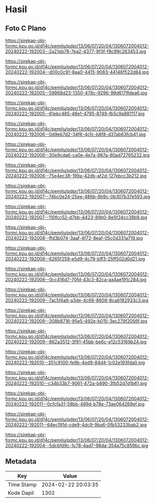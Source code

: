 # Hasil

## Foto C Plano

https://sirekap-obj-formc.kpu.go.id/d14c/pemilu/pdpr/13/06/07/20/04/1306072004012-20240222-192003--2a21eb78-7ea2-4377-9f3f-f8c99c263453.jpg

https://sirekap-obj-formc.kpu.go.id/d14c/pemilu/pdpr/13/06/07/20/04/1306072004012-20240222-192004--d00c0c91-8aa0-4415-9083-44146f522d84.jpg

https://sirekap-obj-formc.kpu.go.id/d14c/pemilu/pdpr/13/06/07/20/04/1306072004012-20240222-192005--59968d23-1350-478c-9296-99d617ffdea6.jpg

https://sirekap-obj-formc.kpu.go.id/d14c/pemilu/pdpr/13/06/07/20/04/1306072004012-20240222-192005--61ebc485-48e1-4795-8749-fb5c9a981117.jpg

https://sirekap-obj-formc.kpu.go.id/d14c/pemilu/pdpr/13/06/07/20/04/1306072004012-20240222-192006--0d9eb7d2-34f6-4cfc-b8f8-d37ab63fcb41.jpg

https://sirekap-obj-formc.kpu.go.id/d14c/pemilu/pdpr/13/06/07/20/04/1306072004012-20240222-192006--30e9cda6-ca0e-4e7a-987a-80ad72765232.jpg

https://sirekap-obj-formc.kpu.go.id/d14c/pemilu/pdpr/13/06/07/20/04/1306072004012-20240222-192006--75e4ec38-199a-42db-af2d-127ebcc3b212.jpg

https://sirekap-obj-formc.kpu.go.id/d14c/pemilu/pdpr/13/06/07/20/04/1306072004012-20240222-192007--74bc0e24-25ee-486b-8b9c-0b307b37e593.jpg

https://sirekap-obj-formc.kpu.go.id/d14c/pemilu/pdpr/13/06/07/20/04/1306072004012-20240222-192007--110fcc52-d7bb-4423-89b0-8e5f24cc38b9.jpg

https://sirekap-obj-formc.kpu.go.id/d14c/pemilu/pdpr/13/06/07/20/04/1306072004012-20240222-192008--ffd3b074-3aaf-4f72-8eaf-05c0d331a719.jpg

https://sirekap-obj-formc.kpu.go.id/d14c/pemilu/pdpr/13/06/07/20/04/1306072004012-20240222-192008--6265f259-e5d9-4c79-bff3-25ff502d0d21.jpg

https://sirekap-obj-formc.kpu.go.id/d14c/pemilu/pdpr/13/06/07/20/04/1306072004012-20240222-192008--0cc416d7-70fd-43c3-82ca-aa4ae191c284.jpg

https://sirekap-obj-formc.kpu.go.id/d14c/pemilu/pdpr/13/06/07/20/04/1306072004012-20240222-192009--7ac5f4a9-a3de-4c66-8608-8ca6182933c3.jpg

https://sirekap-obj-formc.kpu.go.id/d14c/pemilu/pdpr/13/06/07/20/04/1306072004012-20240222-192009--308b8716-95e5-492e-b015-3ec279f2056f.jpg

https://sirekap-obj-formc.kpu.go.id/d14c/pemilu/pdpr/13/06/07/20/04/1306072004012-20240222-192009--862a3512-3f91-45bb-be6c-e12c53169b24.jpg

https://sirekap-obj-formc.kpu.go.id/d14c/pemilu/pdpr/13/06/07/20/04/1306072004012-20240222-192010--351c9100-fe9b-4ed9-84d4-1c02e193fda0.jpg

https://sirekap-obj-formc.kpu.go.id/d14c/pemilu/pdpr/13/06/07/20/04/1306072004012-20240222-192010--c34b33b7-9061-472a-b890-3fb52d7d1b61.jpg

https://sirekap-obj-formc.kpu.go.id/d14c/pemilu/pdpr/13/06/07/20/04/1306072004012-20240222-192011--0cfcfa31-58bb-489d-b78e-73ae064269ef.jpg

https://sirekap-obj-formc.kpu.go.id/d14c/pemilu/pdpr/13/06/07/20/04/1306072004012-20240222-192011--64ec191d-cde9-4dc9-9ba6-0fb53233bab2.jpg

https://sirekap-obj-formc.kpu.go.id/d14c/pemilu/pdpr/13/06/07/20/04/1306072004012-20240222-192004--5dcbfd9c-1c78-4ad7-98da-354a75c859bc.jpg


## Metadata

| Key        | Value               |
| ---------- | ------------------- |
| Time Stamp | 2024-02-22 20:03:35 |
| Kode Dapil | 1302                |



